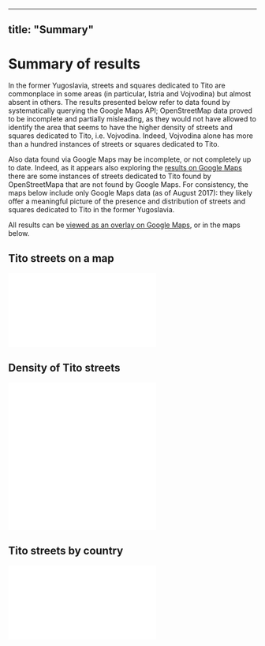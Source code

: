
---
title: "Summary"
---

# Summary of results

In the former Yugoslavia, streets and squares dedicated to Tito are commonplace in some areas (in particular, Istria and Vojvodina) but almost absent in others. The results presented below refer to data found by systematically querying the Google Maps API; OpenStreetMap data proved to be incomplete and partially misleading, as they would not have allowed to identify the area that seems to have the higher density of streets and squares dedicated to Tito, i.e. Vojvodina. Indeed, Vojvodina alone has more than a hundred instances of streets or squares dedicated to Tito. 

Also data found via Google Maps may be incomplete, or not completely up to date. Indeed, as it appears also exploring the [results on Google Maps](https://www.google.com/maps/d/viewer?mid=1U7EqM2XDLHpyjJaEBy3inOETYg4) there are some instances of streets dedicated to Tito found by OpenStreetMapa that are not found by Google Maps. For consistency, the maps below include only Google Maps data (as of August 2017): they likely offer a meaningful picture of the presence and distribution of streets and squares dedicated to Tito in the former Yugoslavia.

All results can be [viewed as an overlay on Google Maps](https://www.google.com/maps/d/viewer?mid=1U7EqM2XDLHpyjJaEBy3inOETYg4), or in the maps below.

## Tito streets on a map

![](05-Summary_files/figure-latex/unnamed-chunk-2-1.pdf)<!-- --> 

## Density of Tito streets

![](05-Summary_files/figure-latex/unnamed-chunk-3-1.pdf)<!-- --> ![](05-Summary_files/figure-latex/unnamed-chunk-3-2.pdf)<!-- --> 

## Tito streets by country

![](05-Summary_files/figure-latex/unnamed-chunk-4-1.pdf)<!-- --> 

